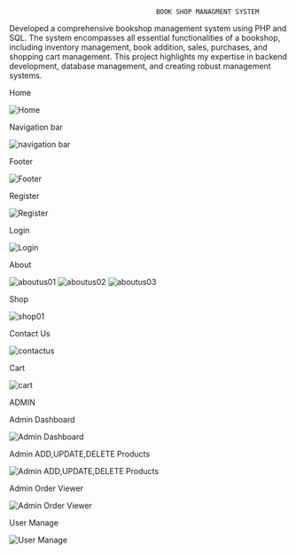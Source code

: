                                          BOOK SHOP MANAGMENT SYSTEM

Developed a comprehensive bookshop management system using PHP and SQL. The system encompasses all essential functionalities of a bookshop, including inventory management, book addition, sales, purchases, and shopping cart management. This project highlights my expertise in backend development, database management, and creating robust management systems.

Home

![Home](https://github.com/user-attachments/assets/f57ccb26-f844-4e09-b3d7-d5b8767c1836)

Navigation bar

![navigation bar](https://github.com/user-attachments/assets/6cb9ecc0-b67e-488b-a101-e46b5772c539)

Footer

![Footer](https://github.com/user-attachments/assets/cde4541a-16a5-4ea7-84c5-b2f48e0837eb)

Register

![Register](https://github.com/user-attachments/assets/bacd3708-0e37-4f1d-b1ef-81d457c187d2)

Login

![Login](https://github.com/user-attachments/assets/5d044e78-7dd0-4bf2-ba31-ef686f451d34)

About

![aboutus01](https://github.com/user-attachments/assets/b053ff69-1d47-42db-81c8-f9ce37d14c00)
![aboutus02](https://github.com/user-attachments/assets/fe1b7589-918c-4d19-b8b1-703fcdf8ff1d)
![aboutus03](https://github.com/user-attachments/assets/6b430485-bc8c-4ece-8a90-8250a18b223f)

Shop

![shop01](https://github.com/user-attachments/assets/2a7e7732-ef2f-4919-9b7a-5666175db9ef)

Contact Us

![contactus](https://github.com/user-attachments/assets/4806992a-ab11-45b7-8602-66d001fd4838)

Cart

![cart](https://github.com/user-attachments/assets/eecdb50c-d48d-458f-a73c-466be8844712)


ADMIN 

Admin Dashboard

![Admin Dashboard](https://github.com/user-attachments/assets/d9c81694-f1aa-4fcf-b0f2-c551570703a8)

Admin ADD,UPDATE,DELETE Products

![Admin ADD,UPDATE,DELETE Products](https://github.com/user-attachments/assets/0d3944b4-2ac0-4fba-a61b-da1dd18aadf4)

Admin Order Viewer

![Admin Order Viewer](https://github.com/user-attachments/assets/4fb53557-c3ef-4077-8300-8127b967634b)

User Manage

![User Manage](https://github.com/user-attachments/assets/1812aace-c4bf-42c2-a900-bcb3a8e3aec5)







